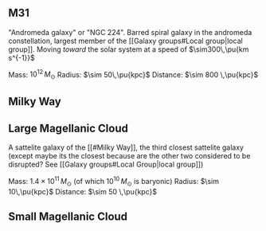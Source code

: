 ## M31
"Andromeda galaxy" or "NGC 224". Barred spiral galaxy in the andromeda constellation, largest member of the [[Galaxy groups#Local group|local group]]. Moving *toward* the solar system at a speed of $\sim300\,\pu{km s^{-1}}$

Mass: $10^{12}\,M_\odot$
Radius: $\sim 50\,\pu{kpc}$
Distance: $\sim 800 \,\pu{kpc}$


## Milky Way


## Large Magellanic Cloud
A sattelite galaxy of the [[#Milky Way]], the third closest sattelite galaxy (except maybe its the closest because are the other two considered to be disrupted? See [[Galaxy groups#Local Group|local group]])

Mass: $1.4\times 10^{11}\,M_\odot$ (of which $10^{10}\,M_\odot$ is baryonic)
Radius: $\sim 10\,\pu{kpc}$
Distance: $\sim 50 \,\pu{kpc}$


## Small Magellanic Cloud

